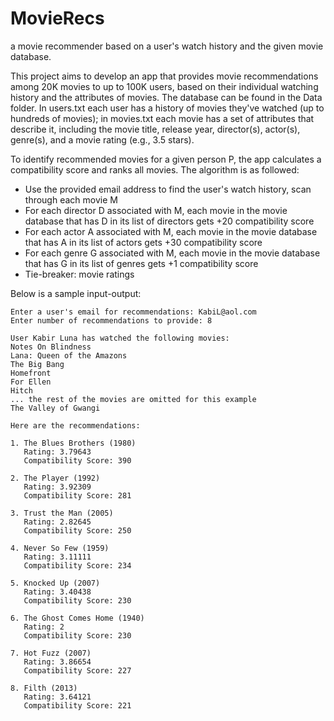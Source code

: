 # MovieRecs

a movie recommender based on a user's watch history and the given movie database.

This project aims to develop an app that provides movie recommendations among 20K movies to up to 100K users, based on their individual watching history and the attributes of movies. The database can be found in the Data folder. In users.txt each user has a history of movies they've watched (up to hundreds of movies); in movies.txt each movie has a set of attributes that describe it, including the movie title, release year, director(s), actor(s), genre(s), and a movie rating (e.g., 3.5 stars).

To identify recommended movies for a given person P, the app calculates a compatibility score and ranks all movies. The algorithm is as followed:
- Use the provided email address to find the user's watch history, scan through each movie M
- For each director D associated with M, each movie in the movie database that has D in its list of directors gets +20 compatibility score
- For each actor A associated with M, each movie in the movie database that has A in its list of actors gets +30 compatibility score
- For each genre G associated with M, each movie in the movie database that has G in its list of genres gets +1 compatibility score
- Tie-breaker: movie ratings

Below is a sample input-output: 
```
Enter a user's email for recommendations: KabiL@aol.com
Enter number of recommendations to provide: 8

User Kabir Luna has watched the following movies:
Notes On Blindness
Lana: Queen of the Amazons
The Big Bang
Homefront
For Ellen
Hitch
... the rest of the movies are omitted for this example
The Valley of Gwangi

Here are the recommendations:

1. The Blues Brothers (1980)
   Rating: 3.79643
   Compatibility Score: 390

2. The Player (1992)
   Rating: 3.92309
   Compatibility Score: 281

3. Trust the Man (2005)
   Rating: 2.82645
   Compatibility Score: 250

4. Never So Few (1959)
   Rating: 3.11111
   Compatibility Score: 234

5. Knocked Up (2007)
   Rating: 3.40438
   Compatibility Score: 230

6. The Ghost Comes Home (1940)
   Rating: 2
   Compatibility Score: 230

7. Hot Fuzz (2007)
   Rating: 3.86654
   Compatibility Score: 227

8. Filth (2013)
   Rating: 3.64121
   Compatibility Score: 221
```
